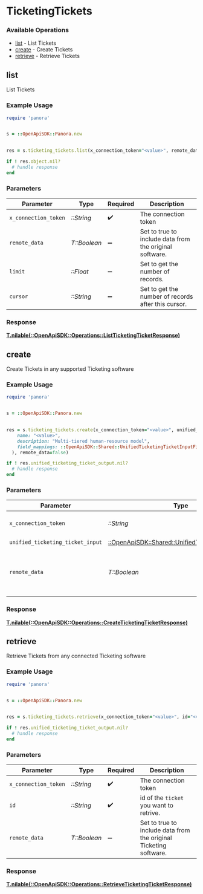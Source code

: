 # TicketingTickets


### Available Operations

* [list](#list) - List  Tickets
* [create](#create) - Create Tickets
* [retrieve](#retrieve) - Retrieve Tickets

## list

List  Tickets

### Example Usage

```ruby
require 'panora'


s = ::OpenApiSDK::Panora.new

    
res = s.ticketing_tickets.list(x_connection_token="<value>", remote_data=false, limit=7685.78, cursor="<value>")

if ! res.object.nil?
  # handle response
end

```

### Parameters

| Parameter                                               | Type                                                    | Required                                                | Description                                             |
| ------------------------------------------------------- | ------------------------------------------------------- | ------------------------------------------------------- | ------------------------------------------------------- |
| `x_connection_token`                                    | *::String*                                              | :heavy_check_mark:                                      | The connection token                                    |
| `remote_data`                                           | *T::Boolean*                                            | :heavy_minus_sign:                                      | Set to true to include data from the original software. |
| `limit`                                                 | *::Float*                                               | :heavy_minus_sign:                                      | Set to get the number of records.                       |
| `cursor`                                                | *::String*                                              | :heavy_minus_sign:                                      | Set to get the number of records after this cursor.     |


### Response

**[T.nilable(::OpenApiSDK::Operations::ListTicketingTicketResponse)](../../models/operations/listticketingticketresponse.md)**


## create

Create Tickets in any supported Ticketing software

### Example Usage

```ruby
require 'panora'


s = ::OpenApiSDK::Panora.new

    
res = s.ticketing_tickets.create(x_connection_token="<value>", unified_ticketing_ticket_input=::OpenApiSDK::Shared::UnifiedTicketingTicketInput.new(
    name: "<value>",
    description: "Multi-tiered human-resource model",
    field_mappings: ::OpenApiSDK::Shared::UnifiedTicketingTicketInputFieldMappings.new(),
  ), remote_data=false)

if ! res.unified_ticketing_ticket_output.nil?
  # handle response
end

```

### Parameters

| Parameter                                                                                               | Type                                                                                                    | Required                                                                                                | Description                                                                                             |
| ------------------------------------------------------------------------------------------------------- | ------------------------------------------------------------------------------------------------------- | ------------------------------------------------------------------------------------------------------- | ------------------------------------------------------------------------------------------------------- |
| `x_connection_token`                                                                                    | *::String*                                                                                              | :heavy_check_mark:                                                                                      | The connection token                                                                                    |
| `unified_ticketing_ticket_input`                                                                        | [::OpenApiSDK::Shared::UnifiedTicketingTicketInput](../../models/shared/unifiedticketingticketinput.md) | :heavy_check_mark:                                                                                      | N/A                                                                                                     |
| `remote_data`                                                                                           | *T::Boolean*                                                                                            | :heavy_minus_sign:                                                                                      | Set to true to include data from the original Ticketing software.                                       |


### Response

**[T.nilable(::OpenApiSDK::Operations::CreateTicketingTicketResponse)](../../models/operations/createticketingticketresponse.md)**


## retrieve

Retrieve Tickets from any connected Ticketing software

### Example Usage

```ruby
require 'panora'


s = ::OpenApiSDK::Panora.new

    
res = s.ticketing_tickets.retrieve(x_connection_token="<value>", id="<value>", remote_data=false)

if ! res.unified_ticketing_ticket_output.nil?
  # handle response
end

```

### Parameters

| Parameter                                                         | Type                                                              | Required                                                          | Description                                                       |
| ----------------------------------------------------------------- | ----------------------------------------------------------------- | ----------------------------------------------------------------- | ----------------------------------------------------------------- |
| `x_connection_token`                                              | *::String*                                                        | :heavy_check_mark:                                                | The connection token                                              |
| `id`                                                              | *::String*                                                        | :heavy_check_mark:                                                | id of the `ticket` you want to retrive.                           |
| `remote_data`                                                     | *T::Boolean*                                                      | :heavy_minus_sign:                                                | Set to true to include data from the original Ticketing software. |


### Response

**[T.nilable(::OpenApiSDK::Operations::RetrieveTicketingTicketResponse)](../../models/operations/retrieveticketingticketresponse.md)**

